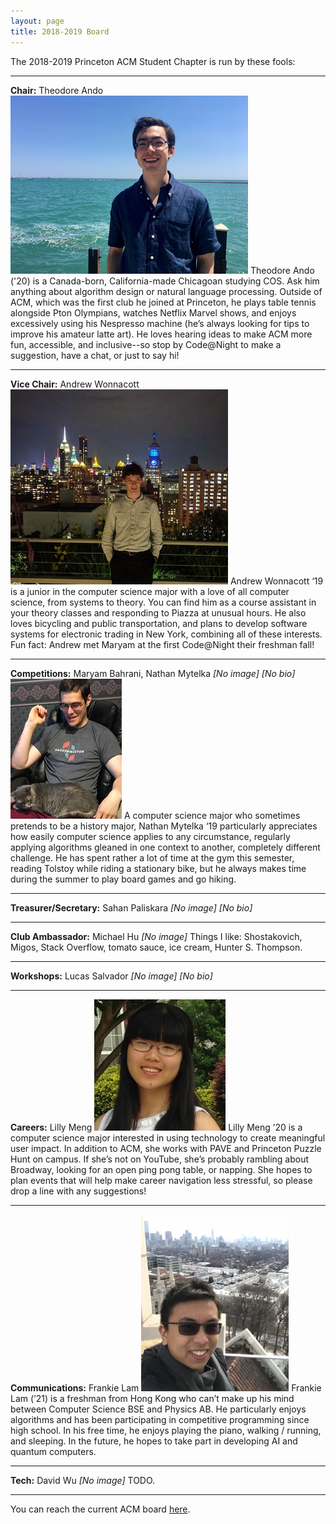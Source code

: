 ```yaml
---
layout: page
title: 2018-2019 Board
---
```

The 2018-2019 Princeton ACM Student Chapter is run by these fools:

<hr>

**Chair:** Theodore Ando
<img src="/images/2018-2019/theodoreando.jpg">
Theodore Ando ('20) is a Canada-born, California-made Chicagoan studying COS. Ask him anything about algorithm design or natural language processing. Outside of ACM, which was the first club he joined at Princeton, he plays table tennis alongside Pton Olympians, watches Netflix Marvel shows, and enjoys excessively using his Nespresso machine (he’s always looking for tips to improve his amateur latte art). He loves hearing ideas to make ACM more fun, accessible, and inclusive--so stop by Code@Night to make a suggestion, have a chat, or just to say hi!

<hr>

**Vice Chair:** Andrew Wonnacott
<img src="/images/2018-2019/andrewwonnacott.jpg">
Andrew Wonnacott ‘19 is a junior in the computer science major with a love of all computer science, from systems to theory. You can find him as a course assistant in your theory classes and responding to Piazza at unusual hours. He also loves bicycling and public transportation, and plans to develop software systems for electronic trading in New York, combining all of these interests. Fun fact: Andrew met Maryam at the first Code@Night their freshman fall!

<hr>

**Competitions:** Maryam Bahrani, Nathan Mytelka
*[No image]*
*[No bio]*
<img src="/images/2018-2019/nathanmytelka.jpg">
A computer science major who sometimes pretends to be a history major, Nathan Mytelka ‘19 particularly appreciates how easily computer science applies to any circumstance, regularly applying algorithms gleaned in one context to another, completely different challenge. He has spent rather a lot of time at the gym this semester, reading Tolstoy while riding a stationary bike, but he always makes time during the summer to play board games and go hiking.


<hr>

**Treasurer/Secretary:** Sahan Paliskara 
*[No image]*
*[No bio]*

<hr>

**Club Ambassador:** Michael Hu
*[No image]*
Things I like: Shostakovich, Migos, Stack Overflow, tomato sauce, ice cream, Hunter S. Thompson.

<hr>

**Workshops:** Lucas Salvador
*[No image]*
*[No bio]*

<hr>

**Careers:** Lilly Meng
<img src="/images/2018-2019/lillymeng.jpg">
Lilly Meng ’20 is a computer science major interested in using technology to create meaningful user impact. In addition to ACM, she works with PAVE and Princeton Puzzle Hunt on campus. If she’s not on YouTube, she’s probably rambling about Broadway, looking for an open ping pong table, or napping. She hopes to plan events that will help make career navigation less stressful, so please drop a line with any suggestions!

<hr>

**Communications:** Frankie Lam
<img src="/images/2018-2019/frankielam.jpg">
Frankie Lam (’21) is a freshman from Hong Kong who can’t make up his mind between Computer Science BSE and Physics AB. He particularly enjoys algorithms and has been participating in competitive programming since high school. In his free time, he enjoys playing the piano, walking / running, and sleeping. In the future, he hopes to take part in developing AI and quantum computers.

<hr>

**Tech:** David Wu
*[No image]*
TODO.

<hr>

You can reach the current ACM board [here](/contact/index.html).
